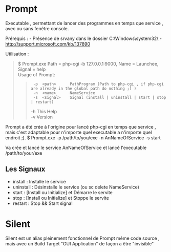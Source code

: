 Prompt
======

Executable , permettant de lancer des programmes en temps que service , avec ou sans fenêtre console.

Prérequis : 
	-	Présence de srvany dans le dossier C:\Windows\system32\ - http://support.microsoft.com/kb/137890
	
Utilisation :
>	$ Prompt.exe
>	Path = php-cgi -b 127.0.0.1:9000, Name = Launchee, Signal = help  
>	Usage of Prompt:  
>>		-p  <path>      PathProgram (Path to php-cgi , if php-cgi are already in the global path do nothing ;) )  
>>		-n  <name>      NameService  
>>		-s  <signal>    Signal (install | uninstall | start | stop | restart)  
>>	-h              This Help  
>>		-v              Version  
		

Prompt a été crée à l'origine pour lancé php-cgi en temps que service , mais c'est adaptable pour n'importe quel executable a n'importe quel endroit ;).
	$ Prompt.exe -p /path/to/you/exe -n AnNameOfService -s start

Va crée et lancé le service AnNameOfService et lancé l'executable /path/to/your/exe

Les Signaux
-------
* install : Installe le service
* uninstall : Désinstalle le service (ou sc delete NameService)
* start : [Install ou Initialize] et Démarre le servite
* stop : [Install ou Initialize] et Stoppe le servite
* restart : Stop && Start signal

Silent
======

Silent est un alias pleinement fonctionnel de Prompt même code source , mais avec un Build Target "GUI Application" de façon a être "invisible"




